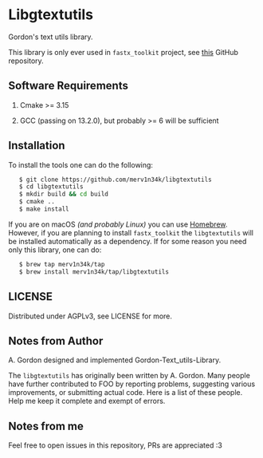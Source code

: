 # Libgtextutils

Gordon's text utils library.

This library is only ever used in `fastx_toolkit` project, see [this](https://github.com/merv1n34k/fastx_toolkit/tree/homebrew) GitHub repository.

## Software Requirements

1. Cmake >= 3.15

2. GCC (passing on 13.2.0), but probably >= 6 will be sufficient

## Installation

To install the tools one can do the following:

```bash
   $ git clone https://github.com/merv1n34k/libgtextutils
   $ cd libgtextutils
   $ mkdir build && cd build
   $ cmake ..
   $ make install
```

If you are on macOS *(and probably Linux)* you can use [Homebrew](https://brew.sh/). However, if you are planning to install `fastx_toolkit` the `libgtextutils` will be installed automatically as a dependency. If for some reason you need only this library, one can do:

```bash
   $ brew tap merv1n34k/tap
   $ brew install merv1n34k/tap/libgtextutils
```

## LICENSE

Distributed under AGPLv3, see LICENSE for more.

## Notes from Author

A. Gordon designed and implemented Gordon-Text_utils-Library.

The `libgtextutils` has originally been written by A. Gordon.
Many people have further contributed to FOO by reporting problems,
suggesting various improvements, or submitting actual code. Here is
a list of these people. Help me keep it complete and exempt of errors.

## Notes from me

Feel free to open issues in this repository, PRs are appreciated :3

